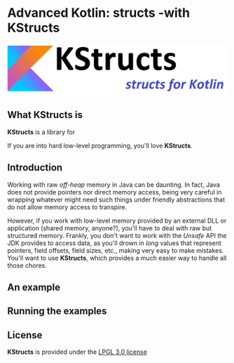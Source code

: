 # Advanced Kotlin: structs -with KStructs

![KStructs structs for Kotlin](README/headerImage.png)

## What KStructs is

**KStructs** is a library for

If you are into hard low-level programming, you'll love **KStructs**.

## Introduction

Working with raw _off-heap_ memory in Java can be daunting. In fact, Java does not provide pointers nor direct memory access, being very careful in wrapping whatever might need such things under friendly abstractions that do not allow memory access to transpire.

However, if you work with low-level memory provided by an external DLL or application (shared memory, anyone?), you'll have to deal with raw but structured memory. Frankly, you don't want to work with the _Unsafe_ API the JDK provides to access data, as you'll drown in _long_ values that represent pointers, field offsets, field sizes, etc., making very easy to make mistakes. You'll want to use **KStructs**, which provides a much easier way to handle all those chores.

## An example

## Running the examples

## License

**KStructs** is provided under the [LPGL 3.0 license](https://opensource.org/licenses/LGPL-3.0)
